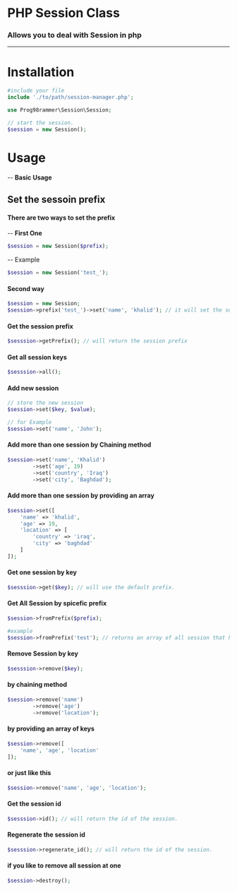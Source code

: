 # PHP Session Class
### Allows you to deal with Session in php
---

# Installation
```php
#include your file
include './to/path/session-manager.php';

use Prog98rammer\Session\Session;

// start the session.
$session = new Session();

```
# Usage 
-- **Basic Usage**

## Set the sessoin prefix
#### There are two ways to set the prefix

-- **First One**
```php
$session = new Session($prefix);
```

-- Example
```php
$session = new Session('test_');
```

#### Second way
```php
$session = new Session;
$session->prefix('test_')->set('name', 'khalid'); // it will set the session as "test_name"
```
#### Get the session prefix
```php
$sesssion->getPrefix(); // will return the session prefix
```

#### Get all session keys
```php
$sesssion->all();
```

#### Add new session
```php
// store the new session
$session->set($key, $value);

// for Example
$session->set('name', 'John');
```
#### Add more than one session by Chaining method
```php
$session->set('name', 'Khalid')
        ->set('age', 19)
        ->set('country', 'Iraq')
        ->set('city', 'Baghdad');
```
#### Add more than one session by providing an array
```php
$session->set([
    'name' => 'khalid',
    'age' => 19,
    'location' => [
        'country' => 'iraq',
        'city' => 'baghdad'
    ]
]);
```

#### Get one session by key
```php
$sesssion->get($key); // will use the default prefix.
```

#### Get All Session by spicefic prefix
```php
$session->fromPrefix($prefix);

#example
$session->fromPrefix('test'); // returns an array of all session that have a "test" prefix

```
#### Remove Session by key
```php
$sesssion->remove($key);
```
#### by chaining method
```php
$session->remove('name')
        ->remove('age')
        ->remove('location');
```

#### by providing an array of keys
```php
$session->remove([
    'name', 'age', 'location'
]);
```

#### or just like this
```php 
$session->remove('name', 'age', 'location');
```

#### Get the session id
```php
$sesssion->id(); // will return the id of the session.
```

#### Regenerate the session id
```php
$sesssion->regenerate_id(); // will return the id of the session.
```

#### if you like to remove all session at one 
```php
$session->destroy();
```
